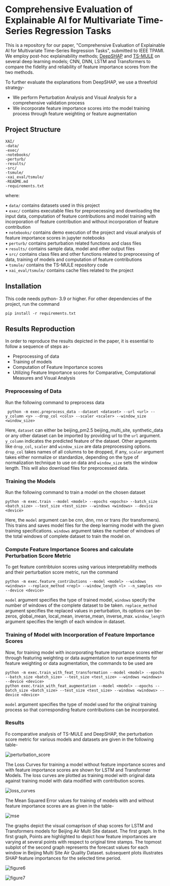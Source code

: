 # Comprehensive Evaluation of Explainable AI for Multivariate Time-Series Regression Tasks
This is a repository for our paper, "Comprehensive Evaluation of Explainable AI for Multivariate Time-Series Regression Tasks", submitted to IEEE TPAMI. We employ post-hoc explainability methods; [DeepSHAP](https://github.com/shap/shap) and [TS-MULE](https://github.com/dbvis-ukon/ts-mule) on several deep learning models; CNN, DNN, LSTM and Transformers to compare the fidelity and reliability of feature importance scores from the two methods.

To further evaluate the explanations from DeepSHAP, we use a threefold strategy-
- We perform Perturbation Analysis and Visual Analysis for a comprehensive validation process
- We incorporate feature importance scores into the model training process through feature weighting or feature augmentation

## Project Structure

    XAI/
    -data/
    -exec/
    -notebooks/
    -perturb/
    -results/
    -src/
    -tsmule/
    -xai_eval/tsmule/
    -README.md
    -requirements.txt

where:

&#8226; `data/` contains datasets used in this project  
&#8226; `exec/` contains executable files for preproecessing and downloading the input data, computation of feature contributions and model training with incorporation of feature contribution and without incorporation of feature contribution  
&#8226; `notebooks/` contains demo execution of the project and visual analysis of feature importance scores in jupyter notebooks  
&#8226; `perturb/` contains perturbation related functions and class files  
&#8226; `results/` contains sample data, model and other output files  
&#8226; `src/` contains class files and other functions related to preprocessing of data, training of models and computation of feature contributions  
&#8226; `tsmule/` contains the TS-MULE repository code  
&#8226; `xai_eval/tsmule/` contains cache files related to the project   


## Installation

This code needs python- 3.9 or higher. For other dependencies of the project, run the command


    pip install -r requirements.txt 

## Results Reproduction
In order to reproduce the results depicted in the paper, it is essential to follow a sequence of steps as-
- Preprocessing of data  
- Training of models
- Computation of Feature Importance scores
- Utilizing Feature Importance scores for Comparative, Computational Measures and Visual Analysis


 ### Preprocessing of Data
 Run the following command to preprocess data

     python -m exec.preprocess_data --dataset <dataset> --url <url> --y_column <y> --drop_col <cols> --scaler <scaler> --window_size <window_size>

 Here, `dataset` can either be beijing_pm2.5 beijing_multi_site, synthetic_data or any other dataset can be imported by providing url to the `url` argument. `y_column` indicates the predicted feature of the dataset. Other arguments like `drop_col`, `scaler` and `window_size` are data preprocessing options. `drop_col` takes names of all columns to be dropped, if any, `scaler` argument takes either normalize or standardize, depending on the type of normalization technique to use on data and `window_size` sets the window length. This will also download files for preprocessed data.

### Training the Models
Run the following command to train a model on the chosen dataset

    python -m exec.train --model <model> --epochs <epochs> --batch_size <batch_size> --test_size <test_size> --windows <windows> --device <device>
    
Here, the `model` argument can be cnn, dnn, rnn or trans (for transformers). This trains and saves model files for the deep learning model with the given training specifications. `windows` argument takes the number of windows of the total windows of complete dataset to train the model on.   

### Compute Feature Importance Scores and calculate Perturbation Score Metric
To get feature contribtuion scores using various interpretability methods and their perturbation score metric, run the command

    python -m exec.feature_contributions --model <model> --windows <windows> --replace_method <repl> --window_length <l> --n_samples <n> --device <device>

`model` argument specifies the type of trained model, `windows` specify the number of windows of the complete dataset to be taken. `replace_method` argument specifies the replaced values in perturbation, its options can be- zeros, global_mean, local_mean, inverse_mean, inverse_max. `window_length` argument specifies the length of each window in dataset. 

### Training of Model with Incorporation of Feature Importance Scores
Now, for training model with incorporating feature importance scores either through featuring weighting or data augmentation to run experiments for feature weighting or data augmentation, the commands to be used are

    python -m exec.train_with_feat_transformation --model <model> --epochs --batch_size <batch_size> --test_size <test_size> --windows <windows> --device <device>
    python exec.train_with_feat_augmentation --model <model> --epochs --batch_size <batch_size> --test_size <test_size> --windows <windows> --device <device>

`model` argument specifies the type of model used for the original training process so that corresponding feature contributions can be incorporated. 


### Results
Fo comparative analysis of TS-MULE and DeepSHAP, the perturbation score metric for various models and datasets are given in the following table- 

![perturbation_score](https://github.com/ai4sees/XAI/assets/104296674/c0cb528b-49fc-48db-bcf9-98cf2287a580)


The Loss Curves for training a model without feature importance scores and with feature importance scores are shown for LSTM and Transformer Models. The
loss curves are plotted as training model with original data against training model with data modified with contribution scores.


![loss_curves](https://github.com/ai4sees/XAI/assets/104296674/fd3d84ed-ae23-4de7-a89e-33d3cf8739dd)

The Mean Squared Error values for training of models with and without feature importance scores are as given in the table-

![mse](https://github.com/ai4sees/XAI/assets/104296674/3bd64665-5899-475f-8f15-d990221dd888)

The graphs depict the visual comaprison of shap scores for LSTM and Transformers models for Beijing Air Multi Site dataset. The first graph. In the first graph, Points are highlighted to depict how feature importances are varying at several points with respect to original time stamps. The topmost subplot of the second graph represents the forecast values for each window in Beijing Multi Site Air Quality Dataset. subsequent plots illustrates SHAP feature importances for the selected time period.  

![figure6](https://github.com/ai4sees/XAI/assets/104296674/c12fd90c-af65-4eb5-a083-501533a80354)


![figure7](https://github.com/ai4sees/XAI/assets/104296674/e94d4bbf-52eb-4849-9e20-e53f478610fe)




